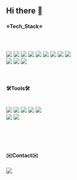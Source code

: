 ## Hi there 👋

<!--
**1224kang/1224kang** is a ✨ _special_ ✨ repository because its `README.md` (this file) appears on your GitHub profile.

Here are some ideas to get you started:

- 🔭 I’m currently working on ...
- 🌱 I’m currently learning ...
- 👯 I’m looking to collaborate on ...
- 🤔 I’m looking for help with ...
- 💬 Ask me about ...
- 📫 How to reach me: ...
- 😄 Pronouns: ...
- ⚡ Fun fact: ...
-->

#### ⭐Tech_Stack⭐

<br/><br/>
<img src="https://img.shields.io/badge/react-20232a.svg?style=for-the-badge&logo=react&logoColor=61DAFB"/>
<img src="https://img.shields.io/badge/javascript-20232a.svg?style=for-the-badge&logo=javascript&logoColor=#F7DF1E"/>
<img src="https://img.shields.io/badge/html5-20232a.svg?style=for-the-badge&logo=html5&logoColor=#E34F26"/>
<img src="https://img.shields.io/badge/styledcomponents-20232a.svg?style=for-the-badge&logo=styledcomponents&logoColor=#DB7093"/>
<img src="https://img.shields.io/badge/css3-20232a.svg?style=for-the-badge&logo=css3&logoColor=#1572B6"/>
<img src="https://img.shields.io/badge/androidstudio-20232a.svg?style=for-the-badge&logo=androidstudio&logoColor=#3DDC84"/>
<img src="https://img.shields.io/badge/springboot-20232a.svg?style=for-the-badge&logo=springboot&logoColor=6DB33F"/>
<img src="https://img.shields.io/badge/spring-20232a.svg?style=for-the-badge&logo=spring&logoColor=#6DB33F"/>
<img src="https://img.shields.io/badge/FastAPI-20232a.svg?style=for-the-badge&logo=FastAPI&logoColor=#009688"/>
<br/>
<img src="https://img.shields.io/badge/scikitlearn-20232a.svg?style=for-the-badge&logo=scikitlearn&logoColor=#F7931E"/>
<img src="https://img.shields.io/badge/pandas-20232a.svg?style=for-the-badge&logo=pandas&logoColor=#150458"/>
<img src="https://img.shields.io/badge/python-20232a.svg?style=for-the-badge&logo=python&logoColor=#3776AB"/>
<br/><br/><br/>

#### 🛠️Tools🛠️
<br/>
<img src="https://img.shields.io/badge/git-20232a.svg?style=for-the-badge&logo=git&logoColor=#F05032"/>
<img src="https://img.shields.io/badge/github-20232a.svg?style=for-the-badge&logo=github&logoColor=#181717"/>
<img src="https://img.shields.io/badge/notion-20232a.svg?style=for-the-badge&logo=notion&logoColor=#000000"/>
<img src="https://img.shields.io/badge/notion-20232a.svg?style=for-the-badge&logo=notion&logoColor=#000000"/>
<img src="https://img.shields.io/badge/figma-20232a.svg?style=for-the-badge&logo=figma&logoColor=#F24E1E"/>
<br/>
<img src="https://img.shields.io/badge/intellijidea-20232a.svg?style=for-the-badge&logo=intellijidea&logoColor=#000000"/>
<img src="https://img.shields.io/badge/jupyter-20232a.svg?style=for-the-badge&logo=jupyter&logoColor=#F37626"/>

<br/><br/><br/>
#### ✉️Contact✉️
<img src="https://img.shields.io/badge/cherry1224@sookmyung.ac.kr-20232a.svg?style=for-the-badge&logo=gmail&logoColor=#EA4335"/>
